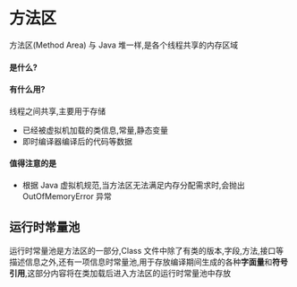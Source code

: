 # 方法区

方法区(Method Area)  与 Java 堆一样,是各个线程共享的内存区域

#### 是什么?

#### 有什么用?

线程之间共享,主要用于存储

- 已经被虚拟机加载的类信息,常量,静态变量
- 即时编译器编译后的代码等数据

#### 值得注意的是

- 根据 Java 虚拟机规范,当方法区无法满足内存分配需求时,会抛出 OutOfMemoryError 异常



## 运行时常量池

运行时常量池是方法区的一部分,Class 文件中除了有类的版本,字段,方法,接口等描述信息之外,还有一项信息时常量池,用于存放编译期间生成的各种**字面量**和**符号引用**,这部分内容将在类加载后进入方法区的运行时常量池中存放

